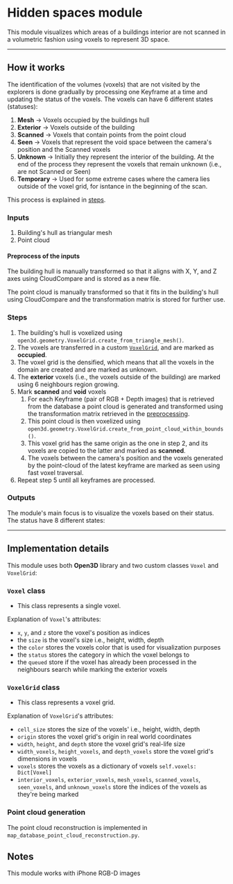 # Hidden spaces module
This module visualizes which areas of a buildings interior are not scanned in a volumetric fashion using voxels
to represent 3D space.
___
## How it works
The identification of the volumes (voxels) that are not visited by the explorers is done gradually by processing one 
Keyframe at a time and updating the status of the voxels. The voxels can have 6 different states (statuses):
1. **Mesh** -> Voxels occupied by the buildings hull
2. **Exterior** -> Voxels outside of the building
3. **Scanned** -> Voxels that contain points from the point cloud
4. **Seen** -> Voxels that represent the void space between the camera's position and the Scanned voxels
5. **Unknown** -> Initially they represent the interior of the building. At the end of the process they represent the voxels that remain unknown (i.e., are not Scanned or Seen)
6. **Temporary** -> Used for some extreme cases where the camera lies outside of the voxel grid, for isntance in the beginning of the scan.

This process is explained 
in [steps](#steps).

### Inputs
1. Building's hull as triangular mesh
2. Point cloud

#### Preprocess of the inputs
The building hull is manually transformed so that it aligns with X, Y, and Z axes using CloudCompare and 
is stored as a new file.

The point cloud is manually transformed so that it fits in the building's hull using CloudCompare and the transformation
matrix is stored for further use.

### Steps
1. The building's hull is voxelized using `open3d.geometry.VoxelGrid.create_from_triangle_mesh()`.
2. The voxels are transferred in a custom [`VoxelGrid`](#voxelgrid-class), and are marked as **occupied**.
3. The voxel grid is the densified, which means that all the voxels in the domain are created and are marked as unknown.
4. The **exterior** voxels (i.e., the voxels outside of the building) are marked using 6 neighbours region growing.
5. Mark **scanned** and **void** voxels
   1. For each Keyframe (pair of RGB + Depth images) that is retrieved from the database a point cloud is generated and transformed using the transformation matrix retrieved in the [preprocessing](#preprocess-of-the-inputs).
   2. This point cloud is then voxelized using `open3d.geometry.VoxelGrid.create_from_point_cloud_within_bounds()`.
   3. This voxel grid has the same origin as the one in step 2, and its voxels are copied to the latter and marked as **scanned**.
   4. The voxels between the camera's position and the voxels generated by the point-cloud of the latest keyframe are marked as seen using fast voxel traversal. 
6. Repeat step 5 until all keyframes are processed.
### Outputs
The module's main focus is to visualize the voxels based on their status. The status have 8 different states:
___
## Implementation details
This module uses both **Open3D** library and two custom classes `Voxel` and `VoxelGrid`:

### `Voxel` class
- This class represents a single voxel.

Explanation of `Voxel`'s attributes:
* `x`, `y`, and `z` store the voxel's position as indices
* the `size` is the voxel's size i.e., height, width, depth
* the `color` stores the voxels color that is used for visualization purposes
* the `status` stores the category in which the voxel belongs to
* the `queued` store if the voxel has already been processed in the neighbours search while marking the exterior voxels

### `VoxelGrid` class
- This class represents a voxel grid.

Explanation of `VoxelGrid`'s attributes:
* `cell_size` stores the size of the voxels' i.e., height, width, depth
* `origin` stores the voxel grid's origin in real world coordinates
* `width`, `height`, and `depth` store the voxel grid's real-life size
* `width_voxels`, `height_voxels`, and `depth_voxels` store the voxel grid's dimensions in voxels
* `voxels` stores the voxels as a dictionary of voxels `self.voxels: Dict[Voxel]`
* `interior_voxels`, `exterior_voxels`, `mesh_voxels`, `scanned_voxels`, `seen_voxels`, and `unknown_voxels` store the indices of the voxels as they're being marked

### Point cloud generation
The point cloud reconstruction is implemented in `map_database_point_cloud_reconstruction.py`. 

## Notes
This module works with iPhone RGB-D images